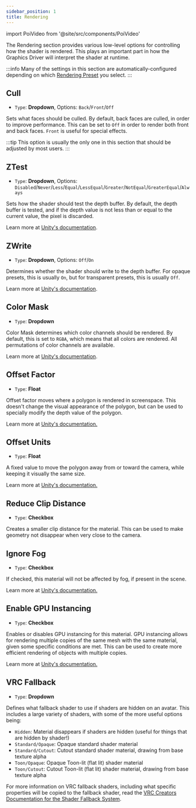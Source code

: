 ```yaml
---
sidebar_position: 1
title: Rendering
---
```

import PoiVideo from '@site/src/components/PoiVideo'

The Rendering section provides various low-level options for controlling how the shader is rendered. This plays an important part in how the Graphics Driver will interpret the shader at runtime.

:::info
Many of the settings in this section are automatically-configured depending on which [Rendering Preset](/docs/general/render-preset.md) you select.
:::

## Cull

- `Type`: **Dropdown**, Options: `Back`/`Front`/`Off`

Sets what faces should be culled. By default, back faces are culled, in order to improve performance. This can be set to `Off` in order to render both front and back faces. `Front` is useful for special effects.

:::tip
This option is usually the only one in this section that should be adjusted by most users.
:::

## ZTest

- `Type`: **Dropdown**, Options: `Disabled`/`Never`/`Less`/`Equal`/`LessEqual`/`Greater`/`NotEqual`/`GreaterEqual`/`Always`

Sets how the shader should test the depth buffer. By default, the depth buffer is tested, and if the depth value is not less than or equal to the current value, the pixel is discarded.

Learn more at [Unity's documentation](https://docs.unity3d.com/Manual/SL-ZTest.html).

## ZWrite

- `Type`: **Dropdown**, Options: `Off`/`On`

Determines whether the shader should write to the depth buffer. For opaque presets, this is usually `On`, but for transparent presets, this is usually `Off`.

Learn more at [Unity's documentation](https://docs.unity3d.com/Manual/SL-ZWrite.html).

## Color Mask

- `Type`: **Dropdown**

Color Mask determines which color channels should be rendered. By default, this is set to `RGBA`, which means that all colors are rendered. All permutations of color channels are available.

Learn more at [Unity's documentation](https://docs.unity3d.com/Manual/SL-ColorMask.html).

## Offset Factor

- `Type`: **Float**

Offset factor moves where a polygon is rendered in screenspace. This doesn't change the visual appearance of the polygon, but can be used to specially modify the depth value of the polygon.

Learn more at [Unity's documentation.](https://docs.unity3d.com/Manual/SL-Offset.html)

## Offset Units

- `Type`: **Float**

A fixed value to move the polygon away from or toward the camera, while keeping it visually the same size.

Learn more at [Unity's documentation.](https://docs.unity3d.com/Manual/SL-Offset.html)

## Reduce Clip Distance

- `Type`: **Checkbox**

Creates a smaller clip distance for the material. This can be used to make geometry not disappear when very close to the camera.

## Ignore Fog

- `Type`: **Checkbox**

If checked, this material will not be affected by fog, if present in the scene.

Learn more at [Unity's documentation.](https://docs.unity3d.com/2018.3/Documentation/Manual/PostProcessing-Fog.html)

## Enable GPU Instancing

- `Type`: **Checkbox**

Enables or disables GPU instancing for this material. GPU instancing allows for rendering multiple copies of the same mesh with the same material, given some specific conditions are met. This can be used to create more efficient rendering of objects with multiple copies.

Learn more at [Unity's documentation.](https://docs.unity3d.com/Manual/GPUInstancing.html)

## VRC Fallback

- `Type`: **Dropdown**

Defines what fallback shader to use if shaders are hidden on an avatar. This includes a large variety of shaders, with some of the more useful options being:

- `Hidden`: Material disappears if shaders are hidden (useful for things that are hidden by shader!)
- `Standard/Opaque`: Opaque standard shader material
- `Standard/Cutout`: Cutout standard shader material, drawing from base texture alpha
- `Toon/Opaque`: Opaque Toon-lit (flat lit) shader material
- `Toon/Cutout`: Cutout Toon-lit (flat lit) shader material, drawing from base texture alpha

For more information on VRC fallback shaders, including what specific properties will be copied to the fallback shader, read the [VRC Creators Documentation for the Shader Fallback System](https://creators.vrchat.com/avatars/shader-fallback-system/).

